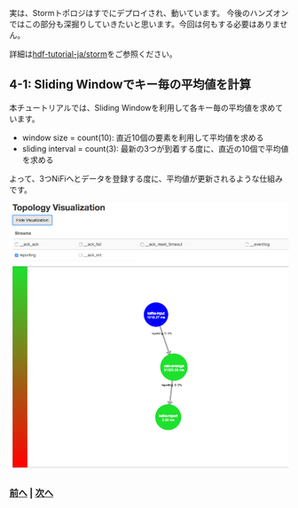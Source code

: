実は、Stormトポロジはすでにデプロイされ、動いています。
今後のハンズオンではこの部分も深掘りしていきたいと思います。今回は何もする必要はありません。

詳細は[hdf-tutorial-ja/storm](https://github.com/ijokarumawak/hdf-tutorials-ja/tree/master/storm)をご参照ください。

## 4-1: Sliding Windowでキー毎の平均値を計算

本チュートリアルでは、Sliding Windowを利用して各キー毎の平均値を求めています。

- window size = count(10): 直近10個の要素を利用して平均値を求める
- sliding interval = count(3): 最新の3つが到着する度に、直近の10個で平均値を求める

よって、3つNiFiへとデータを登録する度に、平均値が更新されるような仕組みです。

![](assets/topology-visualization.png)

### [前へ](tutorial-3.md) | [次へ](tutorial-5.md)